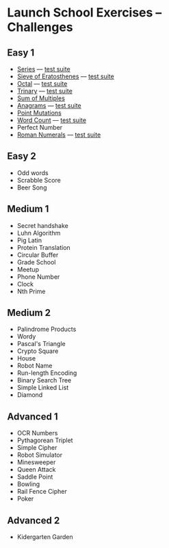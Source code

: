 # Launch School Exercises – Challenges

## Easy 1

* [Series](series.rb) –– [test suite](series_test.rb)
* [Sieve of Eratosthenes](sieve.rb) –– [test suite](sieve_test.rb)
* [Octal](octal.rb) –– [test suite](octal_test.rb)
* [Trinary](trinary.rb) –– [test suite](trinary_test.rb)
* [Sum of Multiples](sum_of_multiples.rb)
* [Anagrams](anagram.rb) –– [test suite](anagram_test.rb)
* [Point Mutations](point_mutations.rb)
* [Word Count](word_count.rb) –– [test suite](word_count_test.rb)
* Perfect Number
* [Roman Numerals](roman_numerals.rb) –– [test suite](roman_numerals_test.rb)

## Easy 2

* Odd words
* Scrabble Score
* Beer Song

## Medium 1

* Secret handshake
* Luhn Algorithm
* Pig Latin
* Protein Translation
* Circular Buffer
* Grade School
* Meetup
* Phone Number
* Clock
* Nth Prime

## Medium 2

* Palindrome Products
* Wordy
* Pascal's Triangle
* Crypto Square
* House
* Robot Name
* Run-length Encoding
* Binary Search Tree
* Simple Linked List
* Diamond

## Advanced 1

* OCR Numbers
* Pythagorean Triplet
* Simple Cipher
* Robot Simulator
* Minesweeper
* Queen Attack
* Saddle Point
* Bowling
* Rail Fence Cipher
* Poker

## Advanced 2

* Kidergarten Garden
